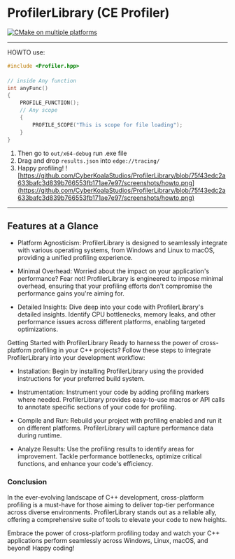 # ProfilerLibrary (CE Profiler)

[![CMake on multiple platforms](https://github.com/CyberKoalaStudios/ProfilerLibrary/actions/workflows/cmake-multi-platform.yml/badge.svg)](https://github.com/CyberKoalaStudios/ProfilerLibrary/actions/workflows/cmake-multi-platform.yml)

--- 
HOWTO use:

```cpp
#include <Profiler.hpp>

// inside Any function
int anyFunc()
{
	PROFILE_FUNCTION();
	// Any scope
	{
		PROFILE_SCOPE("This is scope for file loading");
	}
}
```

1. Then go to `out/x64-debug` run .exe file
2. Drag and drop `results.json` into `edge://tracing/`
3. Happy profiling!
![https://github.com/CyberKoalaStudios/ProfilerLibrary/blob/75f43edc2a633bafc3d839b766553fb171ae7e97/screenshots/howto.png](https://github.com/CyberKoalaStudios/ProfilerLibrary/blob/75f43edc2a633bafc3d839b766553fb171ae7e97/screenshots/howto.png)

---
## Features at a Glance
* Platform Agnosticism: ProfilerLibrary is designed to seamlessly integrate with various operating systems, from Windows and Linux to macOS, providing a unified profiling experience.

* Minimal Overhead: Worried about the impact on your application's performance? Fear not!  ProfilerLibrary is engineered to impose minimal overhead, ensuring that your profiling efforts don't compromise the performance gains you're aiming for.

* Detailed Insights: Dive deep into your code with ProfilerLibrary's detailed insights. Identify CPU bottlenecks, memory leaks, and other performance issues across different platforms, enabling targeted optimizations.


Getting Started with ProfilerLibrary
Ready to harness the power of cross-platform profiling in your C++ projects? Follow these steps to integrate  ProfilerLibrary into your development workflow:

* Installation: Begin by installing ProfilerLibrary using the provided instructions for your preferred build system.

* Instrumentation: Instrument your code by adding profiling markers where needed.  ProfilerLibrary provides easy-to-use macros or API calls to annotate specific sections of your code for profiling.

* Compile and Run: Rebuild your project with profiling enabled and run it on different platforms. ProfilerLibrary will capture performance data during runtime.

* Analyze Results: Use the profiling results to identify areas for improvement. Tackle performance bottlenecks, optimize critical functions, and enhance your code's efficiency.

### Conclusion
In the ever-evolving landscape of C++ development, cross-platform profiling is a must-have for those aiming to deliver top-tier performance across diverse environments.  ProfilerLibrary stands out as a reliable ally, offering a comprehensive suite of tools to elevate your code to new heights.

Embrace the power of cross-platform profiling today and watch your C++ applications perform seamlessly across Windows, Linux, macOS, and beyond! Happy coding!
